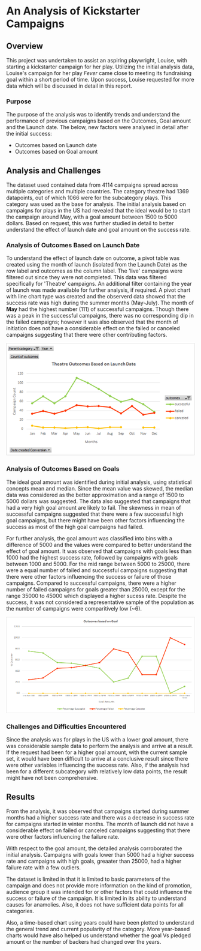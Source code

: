 # An Analysis of Kickstarter Campaigns

## Overview
 This project was undertaken to assist an aspiring playwright, Louise, with starting a kickstarter campaign for her play. Utilizing the initial analysis data, Louise's campaign for her play *Fever* came close to meeting its fundraising goal within a short period of time. Upon success, Louise requested for more data which will be discussed in detail in this report. 

### Purpose
The purpose of the analysis was to identify trends and understand the performance of previous campaigns based on the Outcomes, Goal amount and the Launch date. The below, new factors were analysed in detail after the initial success:
* Outcomes based on Launch date
* Outcomes based on Goal amount

## Analysis and Challenges

The dataset used contained data from 4114 campaigns spread across multiple categories and multiple countries. The category theatre had 1369 datapoints, out of which 1066 were for the subcategory plays. This category was used as the base for analysis. The initial analysis based on campaigns for plays in the US had revealed that the ideal would be to start the campaign around May, with a goal amount between 1500 to 5000 dollars. Based on request, this was further studied in detail to better understand the effect of launch date and goal amount on the success rate.

### Analysis of Outcomes Based on Launch Date
To understand the effect of launch date on outcome, a pivot table was created using the month of launch (isolated from the Launch Date) as the row label and outcomes as the column label. The 'live' campaigns were filtered out since they were not completed. This data was filtered specifically for 'Theatre' campaigns. An additional filter containing the year of launch was made available for further analysis, if required. A pivot chart with line chart type was created and the observerd data showed that the success rate was high during the summer months (May-July). The month of **May** had the highest number (111) of successful campaigns. Though there was a peak in the successful campaigns, there was no corresponding dip in the failed campaigns; however it was also observed that the month of initiation does not have a considerable effect on the failed or canceled campaigns suggesting that there were other contributing factors.

![Theatre_Outcomes_Vs_Launch](https://github.com/Dhanushree27/Kickstarter-Analysis/blob/2a0b980b2c340421923f0cc12bcf71142f98cc87/Resources/Theatre_Outcomes_Vs_Launch.png)

### Analysis of Outcomes Based on Goals
The ideal goal amount was identified during initial analysis, using statistical concepts mean and median. Since the mean value was skewed, the median data was considered as the better approximation and a range of 1500 to 5000 dollars was suggested. The data also suggested that campaigns that had a very high goal amount are likely to fail. The skewness in mean of successful campaigns suggested that there were a few successful high goal campaigns, but there might have been other factors influencing the success as most of the high goal campaigns had failed.

For further analysis, the goal amount was classified into bins with a difference of 5000 and the values were compared to better understand the effect of goal amount. It was observed that campaigns with goals less than 1000 had the highest success rate, followed by campaigns with goals between 1000 and 5000. For the mid range between 5000 to 25000, there were a equal number of failed and successful campaigns suggesting that there were other factors influencing the success or failure of those campaigns. Compared to successful campaigns, there were a higher number of failed campaigns for goals greater than 25000, except for the range 35000 to 45000 which displayed a higher sucess rate. Despite the success, it was not considered a representative sample of the population as the number of campaigns were comparitively low (~6).

![Outcomes_Vs_Goals](https://github.com/Dhanushree27/Kickstarter-Analysis/blob/2a0b980b2c340421923f0cc12bcf71142f98cc87/Resources/Outcomes_Vs_Goals.png)

### Challenges and Difficulties Encountered
Since the analysis was for plays in the US with a lower goal amount, there was considerable sample data to perform the analysis and arrive at a result. If the request had been for a higher goal amount, with the current sample set, it would have been difficult to arrive at a conclusive result since there were other variables influencing the success rate. 
Also, if the analysis had been for a different subcategory with relatively low data points, the result might have not been comprehensive.

## Results
From the analysis, it was observed that campaigns started during summer months had a higher success rate and there was a decrease in success rate for campaigns started in winter months. The month of launch did not have a considerable effect on failed or canceled campaigns suggesting that there were other factors influencing the failure rate.

With respect to the goal amount, the detailed analysis corroborated the initial analysis. Campaigns with goals lower than 5000 had a higher success rate and campaigns with high goals, greaater than 25000, had a higher failure rate with a few outliers.

The dataset is limited in that it is limited to basic parameters of the campaign and does not provide more information on the kind of promotion, audience group it was intended for or other factors that could influence the success or failure of the campaign. It is limited in its ability to understand causes for anamolies. Also, it does not have sufficient data points for all categories.

Also, a time-based chart using years could have been plotted to understand the general trend and current popularity of the category. More year-based charts would have also helped us understand whether the goal Vs pledged amount or the number of backers had changed over the years. 


